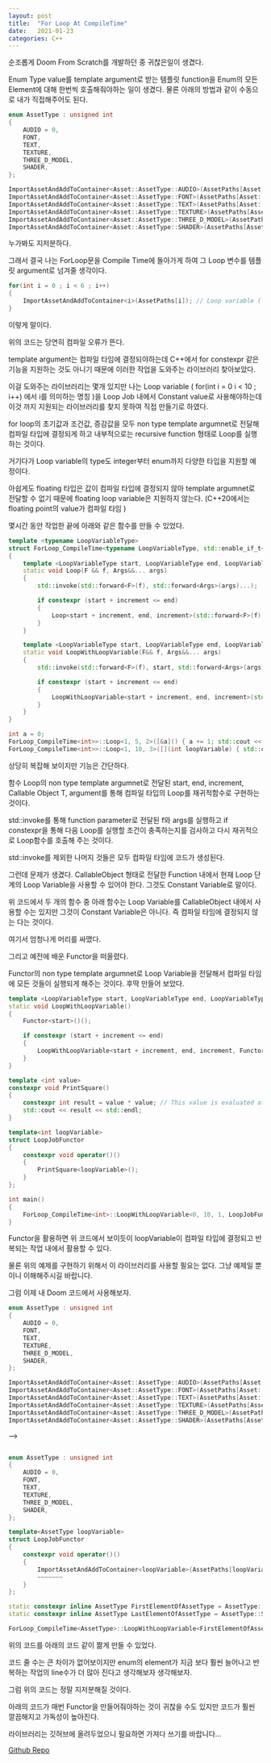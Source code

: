 ```yaml
---
layout: post
title:  "For Loop At CompileTime"
date:   2021-01-23
categories: C++
---
```


순조롭게 Doom From Scratch를 개발하던 중 귀찮은일이 생겼다.

Enum Type value를 template argument로 받는 템플릿 function을 Enum의 모든 Element에 대해 한번씩 호출해줘야하는 일이 생겼다.
물론 아래의 방법과 같이 수동으로 내가 직접해주어도 된다.

```c++
enum AssetType : unsigned int
{
	AUDIO = 0,
	FONT,
	TEXT,
	TEXTURE,
	THREE_D_MODEL,
	SHADER,
};

ImportAssetAndAddToContainer<Asset::AssetType::AUDIO>(AssetPaths[Asset::AssetType::AUDIO]);
ImportAssetAndAddToContainer<Asset::AssetType::FONT>(AssetPaths[Asset::AssetType::FONT]);
ImportAssetAndAddToContainer<Asset::AssetType::TEXT>(AssetPaths[Asset::AssetType::TEXT]);
ImportAssetAndAddToContainer<Asset::AssetType::TEXTURE>(AssetPaths[Asset::AssetType::TEXTURE]);
ImportAssetAndAddToContainer<Asset::AssetType::THREE_D_MODEL>(AssetPaths[Asset::AssetType::THREE_D_MODEL]);
ImportAssetAndAddToContainer<Asset::AssetType::SHADER>(AssetPaths[Asset::AssetType::SHADER]);
```
누가봐도 지저분하다.

그래서 결국 나는 ForLoop문을 Compile Time에 돌아가게 하여 그 Loop 변수를 템플릿 argument로 넘겨줄 생각이다.

```c++
for(int i = 0 ; i < 6 ; i++)
{
    ImportAssetAndAddToContainer<i>(AssetPaths[i]); // Loop variable ( for(int i = 0 i < 10 ; i++) 에서 i를 의미하는 명칭 ) 인 i 또한 constant value여야한다!!
}
```

이렇게 말이다.

위의 코드는 당연히 컴파일 오류가 뜬다.

template argument는 컴파일 타임에 결정되야하는데 C++에서 for constexpr 같은 기능을 지원하는 것도 아니기 때문에 이러한 작업을 도와주는 라이브러리 찾아보았다.

이걸 도와주는 라이브러리는 몇개 있지만 나는 Loop variable ( for(int i = 0 i < 10 ; i++) 에서 i를 의미하는 명칭 )을 Loop Job 내에서 Constant value로 사용해야하는데 이것 까지 지원되는 라이브러리를 찾지 못하여 직접 만들기로 하였다.

for loop의 초기값과 조건값, 증감값을 모두 non type template argumnet로 전달해 컴파일 타입에 결정되게 하고 내부적으로는 recursive function 형태로 Loop를 실행하는 것이다.

거기다가 Loop variable의 type도 integer부터 enum까지 다양한 타입을 지원할 예정이다.

아쉽게도 floating 타입은 값이 컴파일 타입에 결정되지 않아 template argumnet로 전달할 수 없기 때문에 floating loop variable은 지원하지 않는다. (C++20에서는 floating point의 value가 컴파일 타임  )

몇시간 동안 작업한 끝에 아래와 같은 함수를 만들 수 있었다.

```c++
template <typename LoopVariableType>
struct ForLoop_CompileTime<typename LoopVariableType, std::enable_if_t<std::is_integral_v<LoopVariableType>> >
{
	template <LoopVariableType start, LoopVariableType end, LoopVariableType increment, typename F, typename... Args, std::enable_if_t<start <= end, bool> = true >
	static void Loop(F && f, Args&&... args)
	{
		std::invoke(std::forward<F>(f), std::forward<Args>(args)...);

		if constexpr (start + increment <= end)
		{
			Loop<start + increment, end, increment>(std::forward<F>(f), std::forward<Args>(args)...);
		}
	}

    template <LoopVariableType start, LoopVariableType end, LoopVariableType increment, typename F, typename... Args, std::enable_if_t<start <= end, bool> = true  >
	static void LoopWithLoopVariable(F&& f, Args&&... args)
	{
		std::invoke(std::forward<F>(f), start, std::forward<Args>(args)...);

		if constexpr (start + increment <= end)
		{
			LoopWithLoopVariable<start + increment, end, increment>(std::forward<F>(f), std::forward<Args>(args)...);
		}
	}
}

int a = 0;
ForLoop_CompileTime<int>>::Loop<1, 5, 2>([&a]() { a += 1; std::cout << a << std::endl;  }); // output : 1, 2, 3
ForLoop_CompileTime<int>>::Loop<1, 10, 3>([](int loopVariable) { std::cout << loopVariable << std::endl;  }); // output : 1, 4, 7, 10
```

상당히 복잡해 보이지만 기능은 간단하다.

함수 Loop의 non type template argumnet로 전달된 start, end, increment, Callable Object T, argument를 통해 컴파일 타입의 Loop를 재귀적함수로 구현하는 것이다.

std::invoke를 통해 function parameter로 전달된 f와 args를 실행하고 if constexpr을 통해 다음 Loop를 실행할 조건이 충족하는지를 검사하고 다시 재귀적으로 Loop함수를 호출해 주는 것이다.

std::invoke를 제외한 나머지 것들은 모두 컴파일 타임에 코드가 생성된다.


그런데 문제가 생겼다. CallableObject 형태로 전달한 Function 내에서 현재 Loop 단계의 Loop Variable을 사용할 수 있어야 한다. 그것도 Constant Variable로 말이다.

위 코드에서 두 개의 함수 중 아래 함수는 Loop Variable를 CallableObject 내에서 사용할 수는 있지만 그것이 Constant Variable은 아니다. 즉 컴파일 타임에 결정되지 않는 다는 것이다.

여기서 엄청나게 머리를 싸맸다.

그리고 예전에 배운 Functor을 떠올렸다.

Functor의 non type template argumnet로 Loop Variable을 전달해서 컴파일 타임에 모든 것들이 실행되게 해주는 것이다.
후딱 만들어 보았다.

```c++
template <LoopVariableType start, LoopVariableType end, LoopVariableType increment, template<LoopVariableType> typename Functor, std::enable_if_t<start <= end, bool> = true >
static void LoopWithLoopVariable()
{
	Functor<start>()();

	if constexpr (start + increment <= end)
	{
		LoopWithLoopVariable<start + increment, end, increment, Functor>();
	}
}

template <int value>
constexpr void PrintSquare()
{
	constexpr int result = value * value; // This value is evaluated at compile time
	std::cout << result << std::endl;
}

template<int loopVariable>
struct LoopJobFunctor
{
	constexpr void operator()()
	{
		PrintSquare<loopVariable>();
	}
};

int main()
{
	ForLoop_CompileTime<int>::LoopWithLoopVariable<0, 10, 1, LoopJobFunctor>();
}
```

Functor을 활용하면 위 코드에서 보이듯이 loopVariable이 컴파일 타입에 결정되고 반복되는 작업 내에서 활용할 수 있다.

물론 위의 예제를 구현하기 위해서 이 라이브러리를 사용할 필요는 없다. 그냥 예제일 뿐이니 이해해주시길 바랍니다.

그럼 이제 내 Doom 코드에서 사용해보자.

```c++
enum AssetType : unsigned int
{
	AUDIO = 0,
	FONT,
	TEXT,
	TEXTURE,
	THREE_D_MODEL,
	SHADER,
};

ImportAssetAndAddToContainer<Asset::AssetType::AUDIO>(AssetPaths[Asset::AssetType::AUDIO]);
ImportAssetAndAddToContainer<Asset::AssetType::FONT>(AssetPaths[Asset::AssetType::FONT]);
ImportAssetAndAddToContainer<Asset::AssetType::TEXT>(AssetPaths[Asset::AssetType::TEXT]);
ImportAssetAndAddToContainer<Asset::AssetType::TEXTURE>(AssetPaths[Asset::AssetType::TEXTURE]);
ImportAssetAndAddToContainer<Asset::AssetType::THREE_D_MODEL>(AssetPaths[Asset::AssetType::THREE_D_MODEL]);
ImportAssetAndAddToContainer<Asset::AssetType::SHADER>(AssetPaths[Asset::AssetType::SHADER]);
```

-->


```c++

enum AssetType : unsigned int
{
	AUDIO = 0,
	FONT,
	TEXT,
	TEXTURE,
	THREE_D_MODEL,
	SHADER,
};

template<AssetType loopVariable>
struct LoopJobFunctor
{
	constexpr void operator()()
	{
		ImportAssetAndAddToContainer<loopVariable>(AssetPaths[loopVariable]);
        ~~~~~~~
	}
};

static constexpr inline AssetType FirstElementOfAssetType = AssetType::AUDIO;
static constexpr inline AssetType LastElementOfAssetType = AssetType::SHADER; // enum의 element가 추가되면 이것 일일이 바꾸어 줘야한다 ( 아쉽게도 현재로서는 enum의 마지막 element를 자동으로 얻을 수 있는 방법이 없어보인다.)

ForLoop_CompileTime<AssetType>::LoopWithLoopVariable<FirstElementOfAssetType, LastElementOfAssetType, 1, LoopJobFunctor>();

```

위의 코드를 아래의 코드 같이 짦게 만들 수 있었다.

코드 줄 수는 큰 차이가 없어보이지만 enum의 element가 지금 보다 훨씬 늘어나고 반복하는 작업의 line수가 더 많아 진다고 생각해보자 생각해보자.

그럼 위의 코드는 정말 지저분해질 것이다.

아래의 코드가 매번 Functor을 만들어줘야하는 것이 귀찮을 수도 있지만 코드가 훨씬 깔끔해지고 가독성이 높아진다.

라이브러리는 깃허브에 올려두었으니 필요하면 가져다 쓰기를 바랍니다...

[Github Repo](https://github.com/SungJJinKang/ForLoop_Compile_Time)